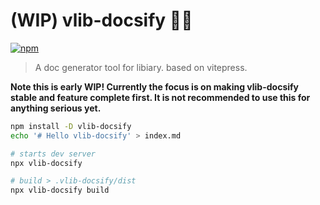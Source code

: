 # (WIP) vlib-docsify 📝💨

[![npm](https://img.shields.io/npm/v/vlib-docsify)](https://www.npmjs.com/package/vlib-docsify)

> A doc generator tool for libiary. based on vitepress.

**Note this is early WIP! Currently the focus is on making vlib-docsify stable and feature complete first. It is not recommended to use this for anything serious yet.**

``` bash
npm install -D vlib-docsify
echo '# Hello vlib-docsify' > index.md

# starts dev server
npx vlib-docsify

# build > .vlib-docsify/dist
npx vlib-docsify build
```